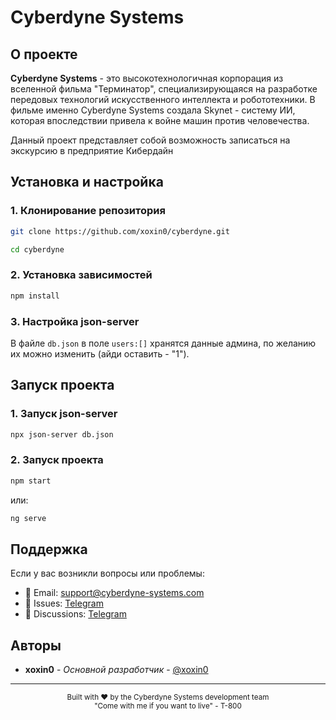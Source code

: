 # Cyberdyne Systems

## О проекте

**Cyberdyne Systems** - это высокотехнологичная корпорация из вселенной фильма "Терминатор", специализирующаяся на разработке передовых технологий искусственного интеллекта и робототехники. В фильме именно Cyberdyne Systems создала Skynet - систему ИИ, которая впоследствии привела к войне машин против человечества.

Данный проект представляет собой возможность записаться на экскурсию в предприятие Кибердайн

## Установка и настройка

### 1. Клонирование репозитория

```bash
git clone https://github.com/xoxin0/cyberdyne.git
```

```bash
cd cyberdyne
```

### 2. Установка зависимостей

```bash
npm install
```
### 3. Настройка json-server

В файле `db.json` в поле `users:[]` хранятся данные админа, по желанию их можно изменить (айди оставить - "1").

## Запуск проекта

### 1. Запуск json-server

```bash
npx json-server db.json
```

### 2. Запуск проекта
```bash
npm start
```
или:
```bash
ng serve
```

## Поддержка

Если у вас возникли вопросы или проблемы:

- 📧 Email: support@cyberdyne-systems.com
- 🐛 Issues: [Telegram](https://t.me/xonweb)
- 💬 Discussions: [Telegram](https://t.me/xonweb)

## Авторы

- **xoxin0** - *Основной разработчик* - [@xoxin0](https://github.com/xoxin0)

---

<div align="center">
  <sub>Built with ❤️ by the Cyberdyne Systems development team</sub>
  <br>
  <sub>"Come with me if you want to live" - T-800</sub>
</div>
